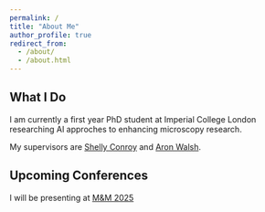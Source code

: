 ```yaml
---
permalink: /
title: "About Me"
author_profile: true
redirect_from: 
  - /about/
  - /about.html
---
```


## What I Do
I am currently a first year PhD student at Imperial College London researching AI approches to enhancing microscopy research. 

My supervisors are [Shelly Conroy](https://scholar.google.com/citations?user=0aF8gNcAAAAJ&hl=en) and [Aron Walsh](https://scholar.google.com/citations?hl=en&user=Ktvn91gAAAAJ).

## Upcoming Conferences 
I will be presenting at [M&M 2025](https://mmconference.microscopy.org)

